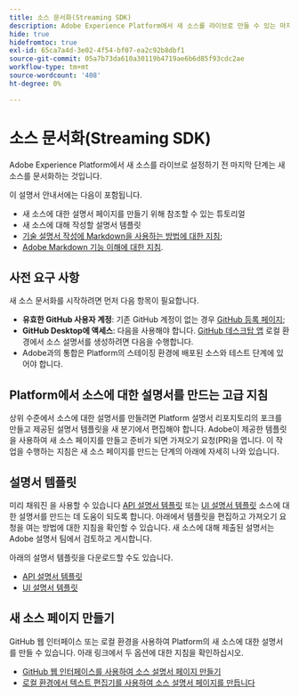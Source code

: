 ```yaml
---
title: 소스 문서화(Streaming SDK)
description: Adobe Experience Platform에서 새 소스를 라이브로 만들 수 있는 마지막 단계는 새 소스를 문서화하는 것입니다.
hide: true
hidefromtoc: true
exl-id: 65ca7a4d-3e02-4f54-bf07-ea2c92b8dbf1
source-git-commit: 05a7b73da610a30119b4719ae6b6d85f93cdc2ae
workflow-type: tm+mt
source-wordcount: '408'
ht-degree: 0%

---
```


# 소스 문서화(Streaming SDK)

Adobe Experience Platform에서 새 소스를 라이브로 설정하기 전 마지막 단계는 새 소스를 문서화하는 것입니다.

이 설명서 안내서에는 다음이 포함됩니다.

* 새 소스에 대한 설명서 페이지를 만들기 위해 참조할 수 있는 튜토리얼
* 새 소스에 대해 작성할 설명서 템플릿
* [기술 설명서 작성에 Markdown을 사용하는 방법에 대한 지침](https://experienceleague.adobe.com/docs/contributor/contributor-guide/writing-essentials/markdown.html?lang=en);
* [Adobe Markdown 기능 이해에 대한 지침](https://experienceleague.adobe.com/docs/contributor/contributor-guide/writing-essentials/markdown.html?lang=en#custom-markdown-extensions).

## 사전 요구 사항

새 소스 문서화를 시작하려면 먼저 다음 항목이 필요합니다.

* **유효한 GitHub 사용자 계정**: 기존 GitHub 계정이 없는 경우 [GitHub 등록 페이지](https://github.com/);
* **GitHub Desktop에 액세스**: 다음을 사용해야 합니다. [GitHub 데스크탑 앱](https://desktop.github.com/) 로컬 환경에서 소스 설명서를 생성하려면 다음을 수행합니다.
* Adobe과의 통합은 Platform의 스테이징 환경에 배포된 소스와 테스트 단계에 있어야 합니다.

## Platform에서 소스에 대한 설명서를 만드는 고급 지침

상위 수준에서 소스에 대한 설명서를 만들려면 Platform 설명서 리포지토리의 포크를 만들고 제공된 설명서 템플릿을 새 분기에서 편집해야 합니다. Adobe이 제공한 템플릿을 사용하여 새 소스 페이지를 만들고 준비가 되면 가져오기 요청(PR)을 엽니다. 이 작업을 수행하는 지침은 새 소스 페이지를 만드는 단계의 아래에 자세히 나와 있습니다.

## 설명서 템플릿

미리 채워진 을 사용할 수 있습니다 [API 설명서 템플릿](streaming-template-api.md) 또는 [UI 설명서 템플릿](streaming-template-ui.md) 소스에 대한 설명서를 만드는 데 도움이 되도록 합니다. 아래에서 템플릿을 편집하고 가져오기 요청을 여는 방법에 대한 지침을 확인할 수 있습니다. 새 소스에 대해 제출된 설명서는 Adobe 설명서 팀에서 검토하고 게시합니다.

아래의 설명서 템플릿을 다운로드할 수도 있습니다.

* [API 설명서 템플릿](../assets/streaming/streaming-template-api.zip)
* [UI 설명서 템플릿](../assets/streaming/streaming-template-ui.zip)

## 새 소스 페이지 만들기

GitHub 웹 인터페이스 또는 로컬 환경을 사용하여 Platform의 새 소스에 대한 설명서를 만들 수 있습니다. 아래 링크에서 두 옵션에 대한 지침을 확인하십시오.

* [GitHub 웹 인터페이스를 사용하여 소스 설명서 페이지 만들기](../documentation/github.md)
* [로컬 환경에서 텍스트 편집기를 사용하여 소스 설명서 페이지를 만듭니다](../documentation/text-editor.md)

